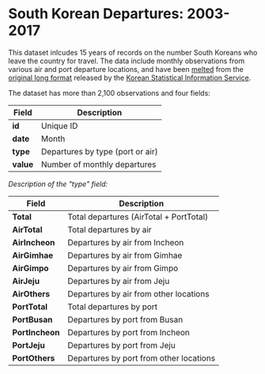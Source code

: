 # South Korean Departures: 2003-2017


This dataset inlcudes 15 years of records on the number South Koreans who leave the country for travel. The data include monthly observations from various air and port departure locations, and have been [melted](https://www.statmethods.net/management/reshape.html) from the [original long format](http://kosis.kr/statHtml/statHtml.do?orgId=314&tblId=DT_TRFF_DEP_AGG_MONTH&conn_path=I2&language=e) released by the [Korean Statistical Information Service](http://kosis.kr/end). 

The dataset has more than 2,100 observations and four fields: 

Field | Description
------------ | ------------- 
**id** | Unique ID
**date** | Month
**type** | Departures by type (port or air)
**value** | Number of monthly departures

*Description of the "type" field:*

Field | Description
------------ | ------------- 
**Total** | Total departures (AirTotal + PortTotal)
**AirTotal** | Total departures by air
**AirIncheon** | Departures by air from Incheon
**AirGimhae** | Departures by air from Gimhae
**AirGimpo** | Departures by air from Gimpo
**AirJeju** | Departures by air from Jeju
**AirOthers** | Departures by air from other locations
**PortTotal** | Total departures by port
**PortBusan** | Departures by port from Busan
**PortIncheon** | Departures by port from Incheon
**PortJeju** | Departures by port from Jeju
**PortOthers** | Departures by port from other locations